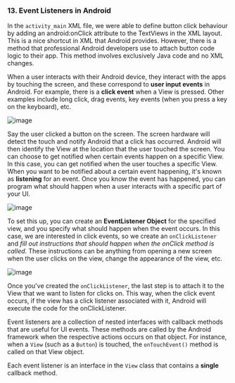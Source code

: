 ### 13. Event Listeners in Android

In the `activity_main` XML file, we were able to define button click behaviour by adding an android:onClick attribute to the TextViews in the XML layout.
This is a nice shortcut in XML that Android provides. However, there is a method that professional Android developers use to attach button code logic to their app.
This method involves exclusively Java code and no XML changes. 

When a user interacts with their Android device, they interact with the apps by touching the screen, and these correspond to **user input events** in Android.
For example, there is a **click event** when a View is pressed. Other examples include long click, drag events, key events (when you press a key on the keyboard), etc.

![image](https://user-images.githubusercontent.com/28266072/46592380-33ebe880-ca90-11e8-978f-b108ef9128fe.png)

Say the user clicked a button on the screen. The screen hardware will detect the touch and notify Android that a click has occurred. 
Android will then identify the View at the location that the user touched the screen. 
You can choose to get notified when certain events happen on a specific View. In this case, you can get notified when the user touches a specific View.
When you want to be notified about a certain event happening, it's known as **listening** for an event.
Once you know the event has happened, you can program what should happen when a user interacts with a specific part of your UI. 

![image](https://user-images.githubusercontent.com/28266072/46592406-7d3c3800-ca90-11e8-8e74-4d2aed3a5e79.png)

To set this up, you can create an **EventListener Object** for the specified view, and you specify what should happen when the event occurs.
In this case, we are interested in click events, so we create an `onClickListener` and *fill out instructions that should happen when the onClick method is called*.
These instructions can be anything from opening a new screen when the user clicks on the view, change the appearance of the view, etc.

![image](https://user-images.githubusercontent.com/28266072/46592393-4cf49980-ca90-11e8-8bfa-15e4574e7c0b.png)

Once you've created the `onClickListener`, the last step is to attach it to the View that we want to listen for clicks on.
This way, when the click event occurs, if the view has a click listener associated with it, Android will execute the code for the onClickListener.

Event listeners are a collection of nested interfaces with callback methods that are useful for UI events. These methods are called by the Android framework when the respective actions occurs on that object.
For instance, when a `View` (such as a `Button`) is touched, the `onTouchEvent()` method is called on that View object.

Each event listener is an interface in the `View` class that contains a **single** callback method. 